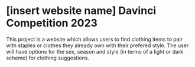 # [insert website name] Davinci Competition 2023 
This project is a website which allows users to find clothing items to pair with staples or clothes they already own with their prefered style. The user will have options for the sex, season and style (in terms of a light or dark scheme) for clothing suggestions.    
